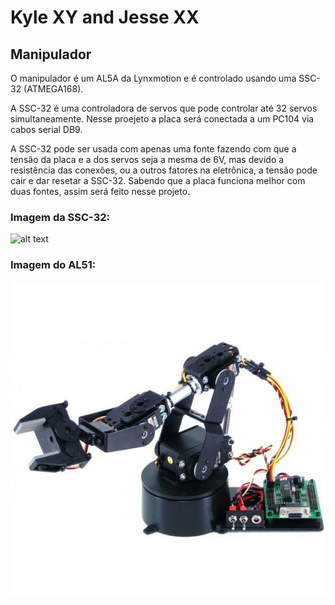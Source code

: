 # Kyle XY and Jesse XX

## Manipulador
O manipulador é um AL5A da Lynxmotion e é controlado usando uma SSC-32 (ATMEGA168). 

A SSC-32 é uma controladora de servos que pode controlar até 32 servos simultaneamente. Nesse proejeto a placa será conectada a um PC104 via cabos serial DB9. 

A SSC-32 pode ser usada com apenas uma fonte fazendo com que a tensão da placa e a dos servos seja a mesma de 6V, mas devido a resistência das conexões, ou a outros fatores na eletrônica, a tensão pode cair e dar resetar a SSC-32. Sabendo que a placa funciona melhor com duas fontes, assim será feito nesse projeto.

### Imagem da SSC-32:
![alt text](https://github.com/lara-unb/Kyle_XY_Jesse_XX/blob/master/doc/img/SSC32_0.jpg?raw=true)

### Imagem do AL51:
![alt text](https://github.com/lara-unb/Kyle_XY_Jesse_XX/blob/master/doc/img/AL5A.jpg?raw=true)
